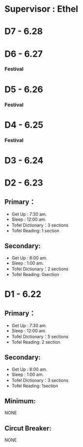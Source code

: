 # **Supervisor : Ethel**

# D7 - 6.28
# D6 - 6.27 
### Festival
# D5 - 6.26
### Festival
# D4 - 6.25
### Festival 
# D3 - 6.24
# D2 - 6.23

## Primary：

- Get Up : 7:30 am.
- Sleep : 12:00 am.
- Tofel Dictionary：3 sections
- Tofel Reading: 1 section  

## Secondary:

- Get Up : 8:00 am.
- Sleep : 1:00 am.
- Tofel Dictionary：2 sections
- Tofel Reading: 0section  

# D1 - 6.22
## Primary：
- Get Up : 7:30 am.
- Sleep : 12:00 am.
- Tofel Dictionary：5 sections
- Tofel Reading: 2 section  
## Secondary:
- Get Up : 8:00 am.
- Sleep : 1:00 am.
- Tofel Dictionary：3 sections
- Tofel Reading: 1section  
## Minimum:
NONE
## Circut Breaker:
NONE
